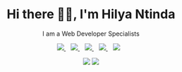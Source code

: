 <p align="center">
  <h1 align='center'>Hi there 👋🏾, I'm Hilya Ntinda</h1> 
  <p align="center"> I am a Web Developer Specialists </p>
</p>

<p align='center'>
<a href="https://wa.me/+264813867303?text=Hello Hilya" target="_blank">
  <img src="https://img.shields.io/badge/WHATSAPP-%2325D366.svg?&style=for-the-badge&logo=whatsapp&logoColor=white" />
</a>&nbsp;&nbsp;
<a href="https://twitter.com/tuu_kuku" target="_blank">
  <img src="https://img.shields.io/badge/twitter-%231DA1F2.svg?&style=for-the-badge&logo=twitter&logoColor=white" />
</a>&nbsp;&nbsp;
<a href="https://www.linkedin.com/in/hilya-ntinda-910487143/" target="_blank">
  <img src="https://img.shields.io/badge/linkedin-%230077B5.svg?&style=for-the-badge&logo=linkedin&logoColor=white" />
</a>&nbsp;&nbsp;
<a href="mailto:ntindahilyai@gmail.com" target="_blank">
  <img src="https://img.shields.io/badge/email me-%23D14836.svg?&style=for-the-badge&logo=gmail&logoColor=white" />
</a>&nbsp;&nbsp;
  <img src="https://gpvc.arturio.dev/Victorola-coder" />
  </a>&nbsp;&nbsp;
  
  <p align = "center">
  <img src = "https://github-readme-stats.vercel.app/api?username=Hilya02&show_icons=true&theme=tokyonight&line_height=27">
  <img src = "https://github-readme-stats.vercel.app/api/top-langs/?username=Hilya02&theme=tokyonight">
</p>
</p>
 
